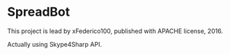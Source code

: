 <h1>SpreadBot</h1>

This project is lead by xFederico100,
published with APACHE license, 2016.

Actually using Skype4Sharp API.
